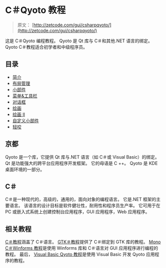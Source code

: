# C＃Qyoto 教程

> 原文： [http://zetcode.com/gui/csharpqyoto/](http://zetcode.com/gui/csharpqyoto/)

这是 C＃Qyoto 编程教程。 Qyoto 是 Qt 库与 C＃和其他.NET 语言的绑定。 Qyoto C＃教程适合初学者和中级程序员。

## 目录



*   [简介](introduction/)
*   [布局管理](layoutmanagement/)
*   [小部件](widgets/)
*   [菜单&工具栏](menustoolbars/)
*   [对话框](dialogs/)
*   [绘画](painting/)
*   [绘画 II](paintingII/)
*   [自定义小部件](customwidget/)
*   [轻咬](nibbles/)



## 京都

Qyoto 是一个库，它提供 Qt 库与.NET 语言（如 C＃或 Visual Basic）的绑定。 Qt 是功能强大的跨平台应用程序开发框架。 它的母语是 C ++。 Qyoto 是 KDE 桌面环境的一部分。

## C＃

C＃是一种现代的，高级的，通用的，面向对象的编程语言。 它是.NET 框架的主要语言。 该语言的设计目标是软件健壮性，耐用性和程序员生产率。 它可用于在 PC 或嵌入式系统上创建控制台应用程序，GUI 应用程序，Web 应用程序。

## 相关教程

[C＃教程](/lang/csharp/)涵盖了 C＃语言。 [GTK＃教程](/gui/gtksharp/)提供了 C＃绑定到 GTK 库的教程。 [Mono C＃Winforms 教程](/gui/csharpwinforms/)是使用 Winforms 库和 C＃语言对 GUI 应用程序进行编程的教程。 最后， [Visual Basic Qyoto 教程](/gui/vbqyoto/)是使用 Visual Basic 开发 Qyoto 应用程序的教程。